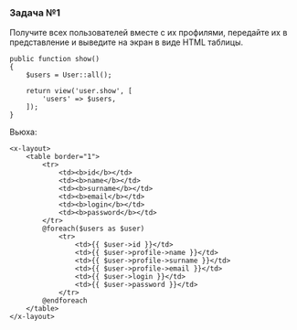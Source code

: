 ### Задача №1

Получите всех пользователей вместе с их профилями, передайте их в представление и выведите на экран в виде HTML таблицы.

    public function show()
    {
        $users = User::all();

        return view('user.show', [
            'users' => $users,
        ]);
    }

Вьюха:

    <x-layout>
        <table border="1">
            <tr>
                <td><b>id</b></td>
                <td><b>name</b></td>
                <td><b>surname</b></td>
                <td><b>email</b></td>
                <td><b>login</b></td>
                <td><b>password</b></td>
            </tr>
            @foreach($users as $user)
                <tr>
                    <td>{{ $user->id }}</td>
                    <td>{{ $user->profile->name }}</td>
                    <td>{{ $user->profile->surname }}</td>
                    <td>{{ $user->profile->email }}</td>
                    <td>{{ $user->login }}</td>
                    <td>{{ $user->password }}</td>
                </tr>
            @endforeach
        </table>
    </x-layout>
